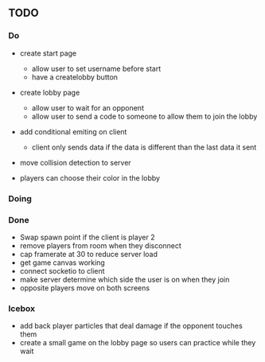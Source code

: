 ## TODO

### Do
* create start page 
  * allow user to set username before start
  * have a createlobby button

* create lobby page
  * allow user to wait for an opponent
  * allow user to send a code to someone to allow them to join the lobby

* add conditional emiting on client
  * client only sends data if the data is different than the last data it sent

* move collision detection to server

* players can choose their color in the lobby

### Doing



### Done
* Swap spawn point if the client is player 2
* remove players from room when they disconnect
* cap framerate at 30 to reduce server load
* get game canvas working
* connect socketio to client
* make server determine which side the user is on when they join
* opposite players move on both screens

### Icebox
* add back player particles that deal damage if the opponent touches them
* create a small game on the lobby page so users can practice while they wait
